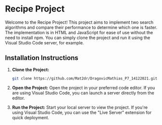 # Recipe Project

Welcome to the Recipe Project! This project aims to implement two search algorithms and compare their performance to determine which one is faster. The implementation is in HTML and JavaScript for ease of use without the need to install npm. You can simply clone the project and run it using the Visual Studio Code server, for example.

## Installation Instructions

1. **Clone the Project:**
   ```bash
   git clone https://github.com/Mat2dr/DragovicMathias_P7_14122021.git

2. **Open the Project:**
Open the project in your preferred code editor. If you are using Visual Studio Code, you can launch a server directly from the editor.

3. **Run the Project:**
Start your local server to view the project. If you're using Visual Studio Code, you can use the "Live Server" extension for quick deployment.

